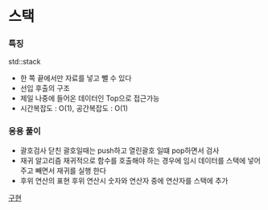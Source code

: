 # 스택

### 특징
std::stack
- 한 쪽 끝에서만 자료를 넣고 뺄 수 있다
- 선입 후출의 구조
- 제일 나중에 들어온 데이터인 Top으로 접근가능
- 시간복잡도 : O(1), 공간복잡도 : O(1)

### 응용 풀이
- 괄호검사
닫친 괄호일때는 push하고 열린괄호 일떄 pop하면서 검사
- 재귀 알고리즘
재귀적으로 함수를 호출해야 하는 경우에 임시 데이터를 스택에 넣어주고 빼면서 재귀를 실행 한다
- 후위 연산의 표현
후위 연산시 숫자와 연산자 중에 연산자를 스택에 추가

[구현](./Stack.c)
